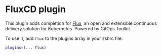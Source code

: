 # FluxCD plugin

This plugin adds completion for [Flux](https://helm.sh/), an open and extensible continuous delivery solution for Kubernetes. Powered by GitOps Toolkit.

To use it, add `flux` to the plugins array in your zshrc file:

```zsh
plugins=(... flux)
```
